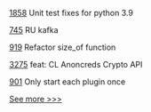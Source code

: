 
[1858](https://github.com/hyperledger/aries-cloudagent-python/pull/1858) Unit test fixes for python 3.9

[745](https://github.com/hyperledger/fabric-docs-i18n/pull/745) RU kafka

[919](https://github.com/hyperledger-labs/solang/pull/919) Refactor size_of function

[3275](https://github.com/hyperledger/aries-framework-go/pull/3275) feat: CL Anoncreds Crypto API

[901](https://github.com/hyperledger/firefly/pull/901) Only start each plugin once


[See more >>>](https://start-here.hyperledger.org/pull-requests)
